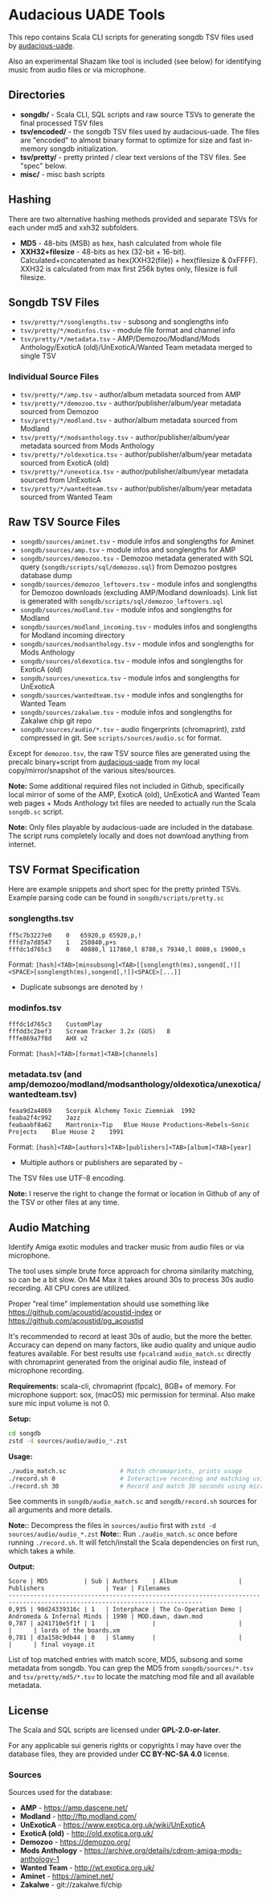 # Audacious UADE Tools

This repo contains Scala CLI scripts for generating songdb TSV files used by [audacious-uade](https://github.com/mvtiaine/audacious-uade).

Also an experimental Shazam like tool is included (see below) for identifying music from audio files or via microphone.


## Directories

- **songdb/** - Scala CLI, SQL scripts and raw source TSVs to generate the final processed TSV files
- **tsv/encoded/** - the songdb TSV files used by audacious-uade. The files are "encoded" to almost binary format to optimize for size and fast in-memory songdb initialization.
- **tsv/pretty/** - pretty printed / clear text versions of the TSV files. See "spec" below.
- **misc/** - misc bash scripts


## Hashing

There are two alternative hashing methods provided and separate TSVs for each under md5 and xxh32 subfolders.

- **MD5** - 48-bits (MSB) as hex, hash calculated from whole file
- **XXH32+filesize** - 48-bits as hex (32-bit + 16-bit). Calculated+concatenated as hex(XXH32(file)) + hex(filesize & 0xFFFF). XXH32 is calculated from max first 256k bytes only, filesize is full filesize.


## Songdb TSV Files

- `tsv/pretty/*/songlengths.tsv` - subsong and songlengths info
- `tsv/pretty/*/modinfos.tsv` - module file format and channel info
- `tsv/pretty/*/metadata.tsv` - AMP/Demozoo/Modland/Mods Anthology/ExoticA (old)/UnExoticA/Wanted Team metadata merged to single TSV

### Individual Source Files

- `tsv/pretty/*/amp.tsv` - author/album metadata sourced from AMP
- `tsv/pretty/*/demozoo.tsv` - author/publisher/album/year metadata sourced from Demozoo
- `tsv/pretty/*/modland.tsv` - author/album metadata sourced from Modland
- `tsv/pretty/*/modsanthology.tsv` - author/publisher/album/year metadata sourced from Mods Anthology
- `tsv/pretty/*/oldexotica.tsv` - author/publisher/album/year metadata sourced from ExoticA (old)
- `tsv/pretty/*/unexotica.tsv` - author/publisher/album/year metadata sourced from UnExoticA
- `tsv/pretty/*/wantedteam.tsv` - author/publisher/album/year metadata sourced from Wanted Team

## Raw TSV Source Files

- `songdb/sources/aminet.tsv` - module infos and songlengths for Aminet
- `songdb/sources/amp.tsv` - module infos and songlengths for AMP
- `songdb/sources/demozoo.tsv` - Demozoo metadata generated with SQL query (`songdb/scripts/sql/demozoo.sql`) from Demozoo postgres database dump
- `songdb/sources/demozoo_leftovers.tsv` - module infos and songlengths for Demozoo downloads (excluding AMP/Modland downloads). Link list is generated with `songdb/scripts/sql/demozoo_leftovers.sql`
- `songdb/sources/modland.tsv` - module infos and songlengths for Modland
- `songdb/sources/modland_incoming.tsv` - modules infos and songlengths for Modland incoming directory
- `songdb/sources/modsanthology.tsv` - module infos and songlengths for Mods Anthology
- `songdb/sources/oldexotica.tsv` - module infos and songlengths for ExoticA (old)
- `songdb/sources/unexotica.tsv` - module infos and songlengths for UnExoticA
- `songdb/sources/wantedteam.tsv` - module infos and songlengths for Wanted Team
- `songdb/sources/zakalwe.tsv` - module infos and songlengths for Zakalwe chip git repo
- `songdb/sources/audio/*.tsv` - audio fingerprints (chromaprint), zstd compressed in git. See `scripts/sources/audio.sc` for format.

Except for `demozoo.tsv`, the raw TSV source files are generated using the precalc binary+script from [audacious-uade](https://github.com/mvtiaine/audacious-uade/blob/master/src/plugin/cli/precalc/) from my local copy/mirror/snapshot of the various sites/sources.

**Note:** Some additional required files not included in Github, specifically local mirror of some of the AMP, ExoticA (old), UnExoticA and Wanted Team web pages + Mods Anthology txt files are needed to actually run the Scala `songdb.sc` script.

**Note:** Only files playable by audacious-uade are included in the database. The script runs completely locally and does not download anything from internet.


## TSV Format Specification

Here are example snippets and short spec for the pretty printed TSVs. Example parsing code can be found in `songdb/scripts/pretty.sc`

### songlengths.tsv

```
ff5c7b3227e0	0	65920,p 65920,p,!
fffd7a7d8547	1	250840,p+s
fffdc1d765c3	0	40880,l 117860,l 8780,s 79340,l 8080,s 19000,s
```

Format: `[hash]<TAB>[minsubsong]<TAB>[[songlength(ms),songend[,!]]<SPACE>[songlength(ms),songend[,!]]<SPACE>[...]]`

- Duplicate subsongs are denoted by `!`

### modinfos.tsv

```
fffdc1d765c3	CustomPlay	
fffdd3c2bef3	Scream Tracker 3.2x (GUS)	8
fffe869a7f8d	AHX v2	
```

Format: `[hash]<TAB>[format]<TAB>[channels]`

### metadata.tsv (and amp/demozoo/modland/modsanthology/oldexotica/unexotica/wantedteam.tsv)

```
feaa9d2a4869	Scorpik	Alchemy	Toxic Ziemniak	1992
feaba2f4c992	Jazz			
feabaabf8a62	Mantronix~Tip	Blue House Productions~Rebels~Sonic Projects	Blue House 2	1991
```

Format: `[hash]<TAB>[authors]<TAB>[publishers]<TAB>[album]<TAB>[year]`

- Multiple authors or publishers are separated by `~`

The TSV files use UTF-8 encoding.

**Note:** I reserve the right to change the format or location in Github of any of the TSV or other files at any time.


## Audio Matching

Identify Amiga exotic modules and tracker music from audio files or via microphone.

The tool uses simple brute force approach for chroma similarity matching, so can be a bit slow. On M4 Max it takes around 30s to process 30s audio recording. All CPU cores are utilized.

Proper "real time" implementation should use something like https://github.com/acoustid/acoustid-index or https://github.com/acoustid/pg_acoustid

 It's recommended to record at least 30s of audio, but the more the better. Accuracy can depend on many factors, like audio quality and unique audio features available. For best results use `fpcalc`and `audio_match.sc` directly with chromaprint generated from the original audio file, instead of microphone recording.

**Requirements:** scala-cli, chromaprint (fpcalc), 8GB+ of memory. For microphone support: sox, (macOS) mic permission for terminal. Also make sure mic input volume is not 0.

**Setup:**
```bash
cd songdb
zstd -d sources/audio/audio_*.zst
```

**Usage:**
```bash
./audio_match.sc               # Match chromaprints, prints usage
./record.sh 0                  # Interactive recording and matching using microphone
./record.sh 30                 # Record and match 30 seconds using microphone
```

See comments in `songdb/audio_match.sc` and `songdb/record.sh` sources for all arguments and more details.

**Note:**: Decompress the files in `sources/audio` first with `zstd -d sources/audio/audio_*.zst`
**Note:**: Run `./audio_match.sc` once before running `./record.sh`. It will fetch/install the Scala dependencies on first run, which takes a while.

**Output:**

```
Score | MD5          | Sub | Authors    | Album                 | Publishers                 | Year | Filenames             
----------------------------------------------------------------------------------------------------------------------------
0,935 | 98d24339316c | 1   | Interphace | The Co-Operation Demo | Andromeda & Infernal Minds | 1990 | MOD.dawn, dawn.mod    
0,787 | a241710e5f1f | 1   |            |                       |                            |      | lords of the boards.xm
0,781 | d3a158c9db44 | 0   | Slammy     |                       |                            |      | final voyage.it 
```

List of top matched entries with match score, MD5, subsong and some metadata from songdb.
You can grep the MD5 from `songdb/sources/*.tsv` and `tsv/pretty/md5/*.tsv` to locate the matching mod file and all available metadata.


## License

The Scala and SQL scripts are licensed under **GPL-2.0-or-later**.

For any applicable sui generis rights or copyrights I may have over the database files, they are provided under **CC BY-NC-SA 4.0** license.


### Sources

Sources used for the database:

- **AMP** - https://amp.dascene.net/
- **Modland** - http://ftp.modland.com/
- **UnExoticA** - https://www.exotica.org.uk/wiki/UnExoticA
- **ExoticA (old)** - http://old.exotica.org.uk/
- **Demozoo** - https://demozoo.org/
- **Mods Anthology** - https://archive.org/details/cdrom-amiga-mods-anthology-1
- **Wanted Team** - http://wt.exotica.org.uk/
- **Aminet** - https://aminet.net/
- **Zakalwe** - git://zakalwe.fi/chip
